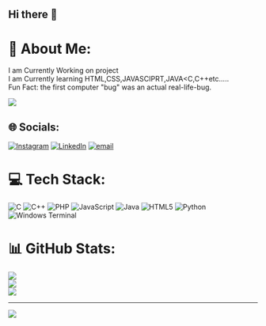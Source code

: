 ## Hi there 👋
# 💫 About Me:
I am Currently Working on project<br>I am Currently learning HTML,CSS,JAVASCIPRT,JAVA<C,C++etc.....<br>Fun Fact: the first computer "bug" was an actual real-life-bug.<br>

<img src="https://media.licdn.com/dms/image/v2/D4D16AQH6hr9x6bj66Q/profile-displaybackgroundimage-shrink_350_1400/B4DZWYlsU9G8AY-/0/1742021779158?e=1747267200&v=beta&t=74VpsyGka93eIQ3thGkfkms5hHda1LgY58bpuj_zaPM"/>

## 🌐 Socials:
[![Instagram](https://img.shields.io/badge/Instagram-%23E4405F.svg?logo=Instagram&logoColor=white)](https://instagram.com/lokeshjain_15) [![LinkedIn](https://img.shields.io/badge/LinkedIn-%230077B5.svg?logo=linkedin&logoColor=white)](https://linkedin.com/in/https://www.linkedin.com/in/lokesh-dugar-831619336/) [![email](https://img.shields.io/badge/Email-D14836?logo=gmail&logoColor=white)](mailto:dugarlokesh22@gmail.com) 

# 💻 Tech Stack:
![C](https://img.shields.io/badge/c-%2300599C.svg?style=for-the-badge&logo=c&logoColor=white) ![C++](https://img.shields.io/badge/c++-%2300599C.svg?style=for-the-badge&logo=c%2B%2B&logoColor=white) ![PHP](https://img.shields.io/badge/php-%23777BB4.svg?style=for-the-badge&logo=php&logoColor=white) ![JavaScript](https://img.shields.io/badge/javascript-%23323330.svg?style=for-the-badge&logo=javascript&logoColor=%23F7DF1E) ![Java](https://img.shields.io/badge/java-%23ED8B00.svg?style=for-the-badge&logo=openjdk&logoColor=white) ![HTML5](https://img.shields.io/badge/html5-%23E34F26.svg?style=for-the-badge&logo=html5&logoColor=white) ![Python](https://img.shields.io/badge/python-3670A0?style=for-the-badge&logo=python&logoColor=ffdd54) ![Windows Terminal](https://img.shields.io/badge/Windows%20Terminal-%234D4D4D.svg?style=for-the-badge&logo=windows-terminal&logoColor=white)
# 📊 GitHub Stats:
![](https://github-readme-stats.vercel.app/api?username=lokeshjain15&theme=dark&hide_border=false&include_all_commits=false&count_private=false)<br/>
![](https://nirzak-streak-stats.vercel.app/?user=lokeshjain15&theme=dark&hide_border=false)<br/>
![](https://github-readme-stats.vercel.app/api/top-langs/?username=lokeshjain15&theme=dark&hide_border=false&include_all_commits=false&count_private=false&layout=compact)

---
[![](https://visitcount.itsvg.in/api?id=lokeshjain15&icon=0&color=0)](https://visitcount.itsvg.in)

<!-- Proudly created with GPRM ( https://gprm.itsvg.in ) -->

<!--
**lokeshjain15/lokeshjain15** is a ✨ _special_ ✨ repository because its `README.md` (this file) appears on your GitHub profile.

Here are some ideas to get you started:

- 🔭 I’m currently working on ...
- 🌱 I’m currently learning ...
- 👯 I’m looking to collaborate on ...
- 🤔 I’m looking for help with ...
- 💬 Ask me about ...
- 📫 How to reach me: ...
- 😄 Pronouns: ...
- ⚡ Fun fact: ...
-->
